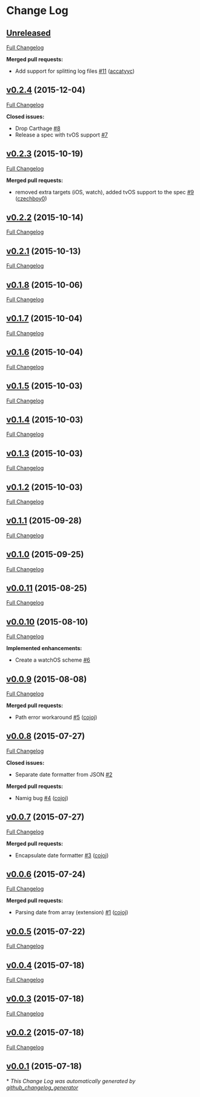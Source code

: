# Change Log

## [Unreleased](https://github.com/czechboy0/BuildaUtils/tree/HEAD)

[Full Changelog](https://github.com/czechboy0/BuildaUtils/compare/v0.2.4...HEAD)

**Merged pull requests:**

- Add support for splitting log files [\#11](https://github.com/czechboy0/BuildaUtils/pull/11) ([accatyyc](https://github.com/accatyyc))

## [v0.2.4](https://github.com/czechboy0/BuildaUtils/tree/v0.2.4) (2015-12-04)
[Full Changelog](https://github.com/czechboy0/BuildaUtils/compare/v0.2.3...v0.2.4)

**Closed issues:**

- Drop Carthage [\#8](https://github.com/czechboy0/BuildaUtils/issues/8)
- Release a spec with tvOS support [\#7](https://github.com/czechboy0/BuildaUtils/issues/7)

## [v0.2.3](https://github.com/czechboy0/BuildaUtils/tree/v0.2.3) (2015-10-19)
[Full Changelog](https://github.com/czechboy0/BuildaUtils/compare/v0.2.2...v0.2.3)

**Merged pull requests:**

- removed extra targets \(iOS, watch\), added tvOS support to the spec [\#9](https://github.com/czechboy0/BuildaUtils/pull/9) ([czechboy0](https://github.com/czechboy0))

## [v0.2.2](https://github.com/czechboy0/BuildaUtils/tree/v0.2.2) (2015-10-14)
[Full Changelog](https://github.com/czechboy0/BuildaUtils/compare/v0.2.1...v0.2.2)

## [v0.2.1](https://github.com/czechboy0/BuildaUtils/tree/v0.2.1) (2015-10-13)
[Full Changelog](https://github.com/czechboy0/BuildaUtils/compare/v0.1.8...v0.2.1)

## [v0.1.8](https://github.com/czechboy0/BuildaUtils/tree/v0.1.8) (2015-10-06)
[Full Changelog](https://github.com/czechboy0/BuildaUtils/compare/v0.1.7...v0.1.8)

## [v0.1.7](https://github.com/czechboy0/BuildaUtils/tree/v0.1.7) (2015-10-04)
[Full Changelog](https://github.com/czechboy0/BuildaUtils/compare/v0.1.6...v0.1.7)

## [v0.1.6](https://github.com/czechboy0/BuildaUtils/tree/v0.1.6) (2015-10-04)
[Full Changelog](https://github.com/czechboy0/BuildaUtils/compare/v0.1.5...v0.1.6)

## [v0.1.5](https://github.com/czechboy0/BuildaUtils/tree/v0.1.5) (2015-10-03)
[Full Changelog](https://github.com/czechboy0/BuildaUtils/compare/v0.1.4...v0.1.5)

## [v0.1.4](https://github.com/czechboy0/BuildaUtils/tree/v0.1.4) (2015-10-03)
[Full Changelog](https://github.com/czechboy0/BuildaUtils/compare/v0.1.3...v0.1.4)

## [v0.1.3](https://github.com/czechboy0/BuildaUtils/tree/v0.1.3) (2015-10-03)
[Full Changelog](https://github.com/czechboy0/BuildaUtils/compare/v0.1.2...v0.1.3)

## [v0.1.2](https://github.com/czechboy0/BuildaUtils/tree/v0.1.2) (2015-10-03)
[Full Changelog](https://github.com/czechboy0/BuildaUtils/compare/v0.1.1...v0.1.2)

## [v0.1.1](https://github.com/czechboy0/BuildaUtils/tree/v0.1.1) (2015-09-28)
[Full Changelog](https://github.com/czechboy0/BuildaUtils/compare/v0.1.0...v0.1.1)

## [v0.1.0](https://github.com/czechboy0/BuildaUtils/tree/v0.1.0) (2015-09-25)
[Full Changelog](https://github.com/czechboy0/BuildaUtils/compare/v0.0.11...v0.1.0)

## [v0.0.11](https://github.com/czechboy0/BuildaUtils/tree/v0.0.11) (2015-08-25)
[Full Changelog](https://github.com/czechboy0/BuildaUtils/compare/v0.0.10...v0.0.11)

## [v0.0.10](https://github.com/czechboy0/BuildaUtils/tree/v0.0.10) (2015-08-10)
[Full Changelog](https://github.com/czechboy0/BuildaUtils/compare/v0.0.9...v0.0.10)

**Implemented enhancements:**

- Create a watchOS scheme  [\#6](https://github.com/czechboy0/BuildaUtils/issues/6)

## [v0.0.9](https://github.com/czechboy0/BuildaUtils/tree/v0.0.9) (2015-08-08)
[Full Changelog](https://github.com/czechboy0/BuildaUtils/compare/v0.0.8...v0.0.9)

**Merged pull requests:**

- Path error workaround [\#5](https://github.com/czechboy0/BuildaUtils/pull/5) ([cojoj](https://github.com/cojoj))

## [v0.0.8](https://github.com/czechboy0/BuildaUtils/tree/v0.0.8) (2015-07-27)
[Full Changelog](https://github.com/czechboy0/BuildaUtils/compare/v0.0.7...v0.0.8)

**Closed issues:**

- Separate date formatter from JSON [\#2](https://github.com/czechboy0/BuildaUtils/issues/2)

**Merged pull requests:**

- Namig bug [\#4](https://github.com/czechboy0/BuildaUtils/pull/4) ([cojoj](https://github.com/cojoj))

## [v0.0.7](https://github.com/czechboy0/BuildaUtils/tree/v0.0.7) (2015-07-27)
[Full Changelog](https://github.com/czechboy0/BuildaUtils/compare/v0.0.6...v0.0.7)

**Merged pull requests:**

- Encapsulate date formatter [\#3](https://github.com/czechboy0/BuildaUtils/pull/3) ([cojoj](https://github.com/cojoj))

## [v0.0.6](https://github.com/czechboy0/BuildaUtils/tree/v0.0.6) (2015-07-24)
[Full Changelog](https://github.com/czechboy0/BuildaUtils/compare/v0.0.5...v0.0.6)

**Merged pull requests:**

- Parsing date from array \(extension\) [\#1](https://github.com/czechboy0/BuildaUtils/pull/1) ([cojoj](https://github.com/cojoj))

## [v0.0.5](https://github.com/czechboy0/BuildaUtils/tree/v0.0.5) (2015-07-22)
[Full Changelog](https://github.com/czechboy0/BuildaUtils/compare/v0.0.4...v0.0.5)

## [v0.0.4](https://github.com/czechboy0/BuildaUtils/tree/v0.0.4) (2015-07-18)
[Full Changelog](https://github.com/czechboy0/BuildaUtils/compare/v0.0.3...v0.0.4)

## [v0.0.3](https://github.com/czechboy0/BuildaUtils/tree/v0.0.3) (2015-07-18)
[Full Changelog](https://github.com/czechboy0/BuildaUtils/compare/v0.0.2...v0.0.3)

## [v0.0.2](https://github.com/czechboy0/BuildaUtils/tree/v0.0.2) (2015-07-18)
[Full Changelog](https://github.com/czechboy0/BuildaUtils/compare/v0.0.1...v0.0.2)

## [v0.0.1](https://github.com/czechboy0/BuildaUtils/tree/v0.0.1) (2015-07-18)


\* *This Change Log was automatically generated by [github_changelog_generator](https://github.com/skywinder/Github-Changelog-Generator)*